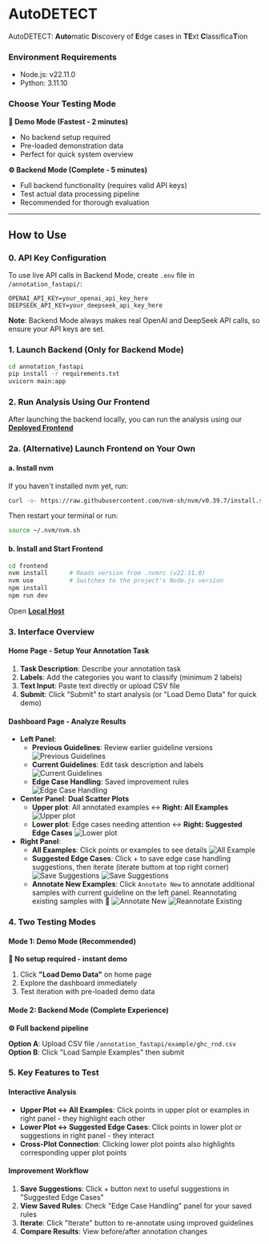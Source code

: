 # AutoDETECT
AutoDETECT: **Auto**matic **D**iscovery of **E**dge cases in **TE**xt **C**lassifica**T**ion

### Environment Requirements

- Node.js: v22.11.0
- Python: 3.11.10

### Choose Your Testing Mode

**🚀 Demo Mode (Fastest - 2 minutes)**
- No backend setup required
- Pre-loaded demonstration data
- Perfect for quick system overview

**⚙️ Backend Mode (Complete - 5 minutes)**  
- Full backend functionality (requires valid API keys)
- Test actual data processing pipeline
- Recommended for thorough evaluation

---
## How to Use

### 0. API Key Configuration

To use live API calls in Backend Mode, create `.env` file in `/annotation_fastapi/`:
```
OPENAI_API_KEY=your_openai_api_key_here
DEEPSEEK_API_KEY=your_deepseek_api_key_here
```
**Note**: Backend Mode always makes real OpenAI and DeepSeek API calls, so ensure your API keys are set.

### 1. Launch Backend (Only for Backend Mode)
```bash
cd annotation_fastapi
pip install -r requirements.txt
uvicorn main:app
```

### 2. Run Analysis Using Our Frontend
After launching the backend locally, you can run the analysis using our [**Deployed Frontend**](https://autodetect.vercel.app/)

### 2a. (Alternative) Launch Frontend on Your Own

#### a. Install nvm
If you haven't installed nvm yet, run:
```bash
curl -o- https://raw.githubusercontent.com/nvm-sh/nvm/v0.39.7/install.sh | bash
```
Then restart your terminal or run:
```bash
source ~/.nvm/nvm.sh
```

#### b. Install and Start Frontend
```bash
cd frontend
nvm install      # Reads version from .nvmrc (v22.11.0)
nvm use          # Switches to the project's Node.js version
npm install
npm run dev
```
Open [**Local Host**](http://localhost:5173)

### 3. Interface Overview

#### Home Page - Setup Your Annotation Task
1. **Task Description**: Describe your annotation task
2. **Labels**: Add the categories you want to classify (minimum 2 labels)
3. **Text Input**: Paste text directly or upload CSV file
4. **Submit**: Click "Submit" to start analysis (or "Load Demo Data" for quick demo)

#### Dashboard Page - Analyze Results
- **Left Panel**: 
  - **Previous Guidelines**: Review earlier guideline versions
  ![Previous Guidelines](illustration_figures/previous_guideline.png)
  - **Current Guidelines**: Edit task description and labels
  ![Current Guidelines](illustration_figures/current_guideline.png)
  - **Edge Case Handling**: Saved improvement rules
  ![Edge Case Handling](illustration_figures/edge_case_handling.png)
- **Center Panel**: **Dual Scatter Plots**
  - **Upper plot**: All annotated examples ↔ **Right: All Examples**
  ![Upper plot](illustration_figures/upper_plot.png)
  - **Lower plot**: Edge cases needing attention ↔ **Right: Suggested Edge Cases**
  ![Lower plot](illustration_figures/lower_plot.png)
- **Right Panel**:
  - **All Examples**: Click points or examples to see details
  ![All Example](illustration_figures/all_examples.png)
  - **Suggested Edge Cases**: Click + to save edge case handling suggestions, then iterate (iterate buttom at top right corner)
  ![Save Suggestions](illustration_figures/suggested_edge_cases.png)
  ![Save Suggestions](illustration_figures/suggestions_saved.png)
  - **Annotate New Examples**: Click `Annotate New` to annotate additional samples with current guideline on the left panel. Reannotating existing samples with 🔁
  ![Annotate New](illustration_figures/add_new.png)
  ![Reannotate Existing](illustration_figures/suggested_edge_cases_reannotate.png)

### 4. Two Testing Modes

#### Mode 1: Demo Mode (Recommended)
**🚀 No setup required - instant demo**
1. Click **"Load Demo Data"** on home page
2. Explore the dashboard immediately
3. Test iteration with pre-loaded demo data

#### Mode 2: Backend Mode (Complete Experience)
**⚙️ Full backend pipeline**

**Option A**: Upload CSV file `/annotation_fastapi/example/ghc_rnd.csv`
**Option B**: Click "Load Sample Examples" then submit

### 5. Key Features to Test

#### Interactive Analysis
- **Upper Plot ↔ All Examples**: Click points in upper plot or examples in right panel - they highlight each other
- **Lower Plot ↔ Suggested Edge Cases**: Click points in lower plot or suggestions in right panel - they interact
- **Cross-Plot Connection**: Clicking lower plot points also highlights corresponding upper plot points

#### Improvement Workflow
1. **Save Suggestions**: Click + button next to useful suggestions in "Suggested Edge Cases"
2. **View Saved Rules**: Check "Edge Case Handling" panel for your saved rules  
3. **Iterate**: Click "Iterate" button to re-annotate using improved guidelines
4. **Compare Results**: View before/after annotation changes


